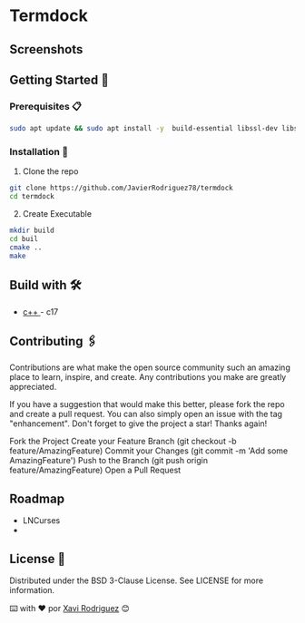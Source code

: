 # Termdock



## Screenshots



## Getting Started 🚀


### Prerequisites 📋

```bash
sudo apt update && sudo apt install -y  build-essential libssl-dev libssl-dev libncurses5-dev libncursesw5-dev g++
```
### Installation 🔧

1. Clone the repo

```bash
git clone https://github.com/JavierRodriguez78/termdock
cd termdock
```

2. Create Executable

```bash
mkdir build
cd buil
cmake ..
make
```


## Build with 🛠️
- [c++ ](https://isocpp.org/) - c17



## Contributing 🖇️

Contributions are what make the open source community such an amazing place to learn, inspire, and create. Any contributions you make are greatly appreciated.

If you have a suggestion that would make this better, please fork the repo and create a pull request. You can also simply open an issue with the tag "enhancement". Don't forget to give the project a star! Thanks again!

Fork the Project
Create your Feature Branch (git checkout -b feature/AmazingFeature)
Commit your Changes (git commit -m 'Add some AmazingFeature')
Push to the Branch (git push origin feature/AmazingFeature)
Open a Pull Request


## Roadmap

* LNCurses
*

## License 📄

Distributed under the BSD 3-Clause License. See LICENSE for more information.

⌨️ with ❤️ por [Xavi Rodriguez](https://github.com/JavierRodriguez78) 😊
